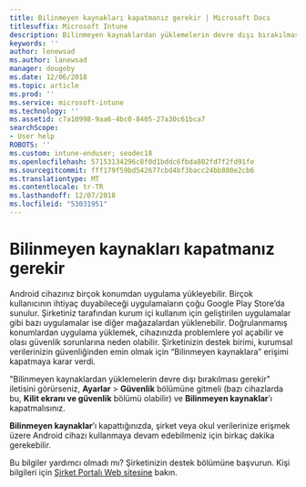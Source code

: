 ```yaml
---
title: Bilinmeyen kaynakları kapatmanız gerekir | Microsoft Docs
titlesuffix: Microsoft Intune
description: Bilinmeyen kaynaklardan yüklemelerin devre dışı bırakılması gerekir.
keywords: ''
author: lenewsad
ms.author: lanewsad
manager: dougeby
ms.date: 12/06/2018
ms.topic: article
ms.prod: ''
ms.service: microsoft-intune
ms.technology: ''
ms.assetid: c7a10998-9aa6-4bc0-8405-27a30c61bca7
searchScope:
- User help
ROBOTS: ''
ms.custom: intune-enduser; seodec18
ms.openlocfilehash: 57153134296c8f0d1bddc6fbda802fd7f2fd91fe
ms.sourcegitcommit: fff179f59bd542677cbd4bf3bacc24bb880e2cb6
ms.translationtype: MT
ms.contentlocale: tr-TR
ms.lasthandoff: 12/07/2018
ms.locfileid: "53031951"
---
```

# <a name="you-need-to-turn-off-unknown-sources"></a>Bilinmeyen kaynakları kapatmanız gerekir

Android cihazınız birçok konumdan uygulama yükleyebilir. Birçok kullanıcının ihtiyaç duyabileceği uygulamaların çoğu Google Play Store’da sunulur. Şirketiniz tarafından kurum içi kullanım için geliştirilen uygulamalar gibi bazı uygulamalar ise diğer mağazalardan yüklenebilir. Doğrulanmamış konumlardan uygulama yüklemek, cihazınızda problemlere yol açabilir ve olası güvenlik sorunlarına neden olabilir. Şirketinizin destek birimi, kurumsal verilerinizin güvenliğinden emin olmak için “Bilinmeyen kaynaklara” erişimi kapatmaya karar verdi.

"Bilinmeyen kaynaklardan yüklemelerin devre dışı bırakılması gerekir" iletisini görürseniz, **Ayarlar** > **Güvenlik** bölümüne gitmeli (bazı cihazlarda bu, **Kilit ekranı ve güvenlik** bölümü olabilir) ve **Bilinmeyen kaynaklar**’ı kapatmalısınız.

**Bilinmeyen kaynaklar**’ı kapattığınızda, şirket veya okul verilerinize erişmek üzere Android cihazı kullanmaya devam edebilmeniz için birkaç dakika gerekebilir.

Bu bilgiler yardımcı olmadı mı? Şirketinizin destek bölümüne başvurun. Kişi bilgileri için [Şirket Portalı Web sitesine](https://go.microsoft.com/fwlink/?linkid=2010980) bakın.
